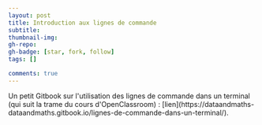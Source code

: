 ```yaml
---
layout: post
title: Introduction aux lignes de commande
subtitle: 
thumbnail-img: 
gh-repo: 
gh-badge: [star, fork, follow]
tags: []

comments: true
---
```


Un petit Gitbook sur l'utilisation des lignes de commande dans un terminal (qui suit la trame du cours d'OpenClassroom) : [lien](https://dataandmaths-
dataandmaths.gitbook.io/lignes-de-commande-dans-un-terminal/).
